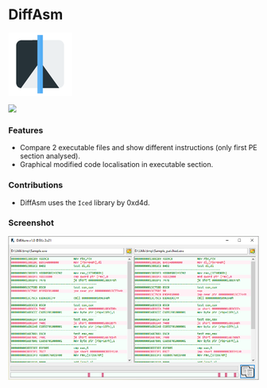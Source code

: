 # DiffAsm
![](https://github.com/SVz/DiffAsm/blob/master/DiffAsm/res/ic_compare_128_28291.png?raw=true)

![](https://img.shields.io/github/v/release/SVz/DiffAsm)

### Features
- Compare 2 executable files and show different instructions (only first PE section analysed).
- Graphical modified code localisation in executable section.

### Contributions
- DiffAsm uses the `Iced` library by 0xd4d.

### Screenshot
![](https://github.com/SVz/DiffAsm/blob/master/DiffAsm/res/DiffAsm_ScreenShot.png?raw=true)
